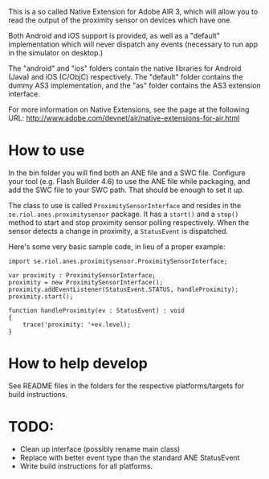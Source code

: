 This is a so called Native Extension for Adobe AIR 3, which will allow you
to read the output of the proximity sensor on devices which have one. 

Both Android and iOS support is provided, as well as a "default" implementation
which will never dispatch any events (necessary to run app in the simulator
on desktop.) 

The "android" and "ios" folders contain the native libraries for Android (Java)
and iOS (C/ObjC) respectively. The "default" folder contains the dummy AS3
implementation, and the "as" folder contains the AS3 extension interface.

For more information on Native Extensions, see the page at the following URL:
http://www.adobe.com/devnet/air/native-extensions-for-air.html

# How to use
In the bin folder you will find both an ANE file and a SWC file. Configure 
your tool (e.g. Flash Builder 4.6) to use the ANE file while packaging, and
add the SWC file to your SWC path. That should be enough to set it up.

The class to use is called `ProximitySensorInterface` and resides in the 
`se.riol.anes.proximitysensor` package. It has a `start()` and a `stop()`
method to start and stop proximity sensor polling respectively. When the 
sensor detects a change in proximity, a `StatusEvent` is dispatched.

Here's some very basic sample code, in lieu of a proper example:

    import se.riol.anes.proximitysensor.ProximitySensorInterface;

    var proximity : ProximitySensorInterface;
    proximity = new ProximitySensorInterface();
    proximity.addEventListener(StatusEvent.STATUS, handleProximity);
    proximity.start();
    
    function handleProximity(ev : StatusEvent) : void
    {
        trace('proximity: '+ev.level);
    }


# How to help develop
See README files in the folders for the respective platforms/targets for build
instructions.


# TODO:
- Clean up interface (possibly rename main class)
- Replace with better event type than the standard ANE StatusEvent
- Write build instructions for all platforms.

